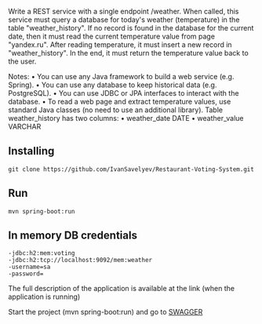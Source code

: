 Write a REST service with a single endpoint /weather.
When called, this service must query a database for today's weather (temperature) in the table "weather_history". If no record is found in the database for the current date, then it must read the current temperature value from page "yandex.ru". After reading temperature, it must insert a new record in "weather_history". In the end, it must return the temperature value back to the user.

Notes:
• You can use any Java framework to build a web service (e.g. Spring).
• You can use any database to keep historical data (e.g. PostgreSQL).
• You can use JDBC or JPA interfaces to interact with the database.
• To read a web page and extract temperature values, use standard Java classes (no need to use an additional library).
Table weather_history has two columns:
• weather_date DATE
• weather_value VARCHAR

## Installing

    git clone https://github.com/IvanSavelyev/Restaurant-Voting-System.git

## Run

    mvn spring-boot:run

## In memory DB credentials
    -jdbc:h2:mem:voting
    -jdbc:h2:tcp://localhost:9092/mem:weather
    -username=sa
    -password=

The full description of the application is available at the link (when the application is running)

Start the project (mvn spring-boot:run) and go to
[SWAGGER](http://localhost:8080/swagger-ui.html)